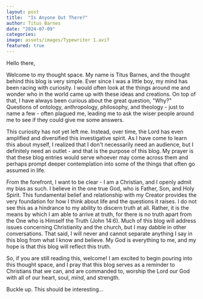 ```yaml
---
layout: post
title:  "Is Anyone Out There?"
author: Titus Barnes
date: "2024-07-09"
categories:
image: assets/images/Typewriter 1.avif
featured: true
---
```

Hello there,

Welcome to my thought space. My name is Titus Barnes, and the thought behind this blog is very simple. Ever since I was a little boy, my mind has been racing with curiosity. I would often look at the things around me and wonder who in the world came up with these ideas and creations. On top of that, I have always been curious about the great question, "Why?" Questions of ontology, anthropology, philosophy, and theology - just to name a few - often plagued me, leading me to ask the wiser people around me to see if they could give me some answers.

This curiosity has not yet left me. Instead, over time, the Lord has even amplified and diversified this investigative spirit. As I have come to learn this about myself, I realized that I don't necessarily need an audience, but I definitely need an outlet - and that is the purpose of this blog. My prayer is that these blog entries would serve whoever may come across them and perhaps prompt deeper contemplation into some of the things that often go assumed in life. 

From the forefront, I want to be clear - I am a Christian, and I openly admit my bias as such. I believe in the one true God, who is Father, Son, and Holy Spirit. This fundamental belief and relationship with my Creator provides the very foundation for how I think about life and the questions it raises. I do not see this as a hindrance to my ability to discern truth at all. Rather, it is the means by which I am able to arrive at truth, for there is no truth apart from the One who is Himself the Truth (John 14:6). Much of this blog will address issues concerning Christianity and the church, but I may dabble in other conversations. That said, I will never and cannot separate anything I say in this blog from what I know and believe. My God is everything to me, and my hope is that this blog will reflect this truth.

So, if you are still reading this, welcome! I am excited to begin pouring into this thought space, and I pray that this blog serves as a reminder to Christians that we can, and are commanded to, worship the Lord our God with all of our heart, soul, *mind*, and strength.

Buckle up. This should be interesting...